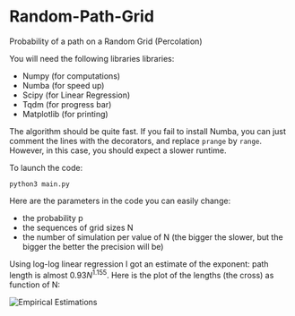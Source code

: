 # Random-Path-Grid
Probability of a path on a Random Grid (Percolation)

You will need the following libraries libraries:

- Numpy (for computations)
- Numba (for speed up)
- Scipy (for Linear Regression)
- Tqdm (for progress bar)
- Matplotlib (for printing)

The algorithm should be quite fast.
If you fail to install Numba, you can just comment the lines with the decorators,
and replace `prange` by `range`. However, in this case, you should expect a slower runtime.

To launch the code:

```python3 main.py```

Here are the parameters in the code you can easily change:

* the probability p
* the sequences of grid sizes N
* the number of simulation per value of N (the bigger the slower, but the bigger the better the precision will be)

Using log-log linear regression I got an estimate of the exponent: path length is almost $0.93N^{1.155}$.
Here is the plot of the lengths (the cross) as function of N:

![Empirical Estimations](https://github.com/Algue-Rythme/Random-Path-Grid/blob/N1000curves.jpg?raw=true)
